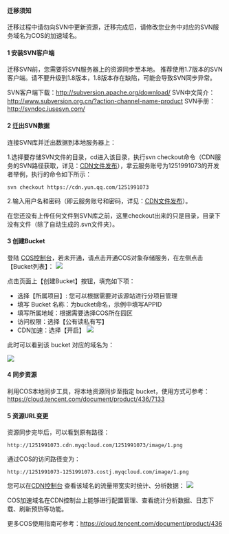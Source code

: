 #### 迁移须知

迁移过程中请勿向SVN中更新资源，迁移完成后，请修改您业务中对应的SVN服务域名为COS的加速域名。

#### 1 安装SVN客户端

迁移SVN前，您需要将SVN服务器上的资源同步至本地。
推荐使用1.7版本的SVN客户端。请不要升级到1.8版本，1.8版本存在缺陷，可能会导致SVN同步异常。

SVN客户端下载：http://subversion.apache.org/download/ 
SVN中文简介：http://www.subversion.org.cn/?action-channel-name-product 
SVN手册：http://svndoc.iusesvn.com/

#### 2 迁出SVN数据

连接SVN库并迁出数据到本地服务器上：

1.选择要存储SVN文件的目录，cd进入该目录，执行svn checkout命令（CDN服务的SVN路径获取，详见：[CDN文件发布](http://cloud.tencent.com/doc/product/228/CDN%E6%96%87%E4%BB%B6%E5%8F%91%E5%B8%83)），拿云服务账号为1251991073的开发者举例，执行的命令如下所示：

```
svn checkout https://cdn.yun.qq.com/1251991073
```

2.输入用户名和密码（即云服务账号和密码，详见：[CDN文件发布](http://cloud.tencent.com/doc/product/228/CDN%E6%96%87%E4%BB%B6%E5%8F%91%E5%B8%83)）。

在您还没有上传任何文件到SVN库之前，这里checkout出来的只是目录，目录下没有文件（除了自动生成的.svn文件夹）。

#### 3 创建Bucket

登陆 [COS控制台](https://console.cloud.tencent.com/cos)，若未开通，请点击开通COS对象存储服务，在左侧点击【Bucket列表】：
![](https://mc.qcloudimg.com/static/img/b87d5d718cf5c7e8b6d93cd2acc78783/cos-1.png)

点击页面上【创建Bucket】按钮，填充如下项：
+ 选择【所属项目】: 您可以根据需要对该源站进行分项目管理
+ 填写 Bucket 名称：为bucket命名，示例中填写APPID
+ 填写所属地域：根据需要选择COS所在园区
+ 访问权限：选择【公有读私有写】
+ CDN加速：选择【开启】
  ![](https://mc.qcloudimg.com/static/img/30e118a44492ab71bc026ff503bf6ca7/cos-2.png)

此时可以看到该 bucket 对应的域名为：

![](https://mc.qcloudimg.com/static/img/e3cfe25fbc8f24caa5e7155c333a8b4c/cos-3.png)

#### 4 同步资源

利用COS本地同步工具，将本地资源同步至指定 bucket，使用方式可参考：
https://cloud.tencent.com/document/product/436/7133

#### 5 资源URL变更

资源同步完毕后，可以看到原有路径：

```
http://1251991073.cdn.myqcloud.com/1251991073/image/1.png
```

通过COS的访问路径变为：

```
http://1251991073-1251991073.costj.myqcloud.com/image/1.png
```

您可以在[CDN控制台](https://console.cloud.tencent.com/cdn) 查看该域名的流量带宽实时统计、分析数据：
![](https://mc.qcloudimg.com/static/img/97fab7ced01a83251798c55539d17991/cos-4.png)

COS加速域名在CDN控制台上能够进行配置管理、查看统计分析数据、日志下载、刷新预热等功能。

更多COS使用指南可参考：https://cloud.tencent.com/document/product/436

